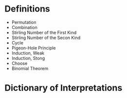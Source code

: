 # Definitions

- Permutation
- Combination
- Stirling Number of the First Kind
- Stirling Number of the Secon Kind
- Cycle
- Pigeon-Hole Principle
- Induction, Weak
- Induction, Stong
- Choose
- Binomial Theorem

# Dictionary of Interpretations